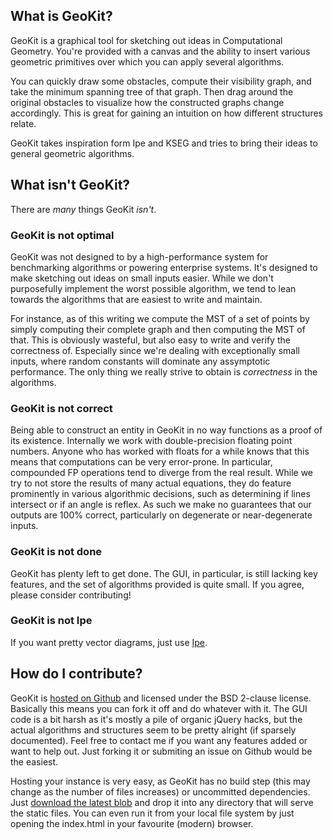 <h2>What is GeoKit?</h2>
<p>
GeoKit is a graphical tool for sketching out ideas in Computational Geometry. You're provided with a canvas and the ability to insert various geometric primitives over which you can apply several algorithms.
</p>
<p>
You can quickly draw some obstacles, compute their visibility graph, and take the minimum spanning tree of that graph. Then drag around the original obstacles to visualize how the constructed graphs change accordingly. This is great for gaining an intuition on how different structures relate. 
</p>
<p>
GeoKit takes inspiration form Ipe and KSEG and tries to bring their ideas to general geometric algorithms.
</p>

<h2>What isn't GeoKit?</h2>
<p>There are <i>many</i> things GeoKit <i>isn't</i>.</p>

<h3>GeoKit is not optimal</h3>
<p>
GeoKit was not designed to by a high-performance system for benchmarking algorithms or powering enterprise systems. It's designed to make sketching out ideas on small inputs easier. While we don't purposefully implement the worst possible algorithm, we tend to lean towards the algorithms that are easiest to write and maintain.
</p>
<p>
For instance, as of this writing we compute the MST of a set of points by simply computing their complete graph and then computing the MST of that. This is obviously wasteful, but also easy to write and verify the correctness of. Especially since we're dealing with exceptionally small inputs, where random constants will dominate any assymptotic performance. The only thing we really strive to obtain is <i>correctness</i> in the algorithms.
</p>

<h3>GeoKit is not correct</h3>
<p>
Being able to construct an entity in GeoKit in no way functions as a proof of its existence. Internally we work with double-precision floating point numbers. Anyone who has worked with floats for a while knows that this means that computations can be very error-prone. In particular, compounded FP operations tend to diverge from the real result. While we try to not store the results of many actual equations, they do feature prominently in various algorithmic decisions, such as determining if lines intersect or if an angle is reflex. As such we make no guarantees that our outputs are 100% correct, particularly on degenerate or near-degenerate inputs.
</p>

<h3>GeoKit is not done</h3>
<p>GeoKit has plenty left to get done. The GUI, in particular, is still lacking key features, and the set of algorithms provided is quite small. If you agree, please consider contributing! 
</p>

<h3>GeoKit is not Ipe</h3>
<p>
If you want pretty vector diagrams, just use <a href="http://ipe7.sourceforge.net/" title="Ipe">Ipe</a>. 
</p>

<h2>How do I contribute?</h2>
<p>
GeoKit is <a href="https://github.com/Gankro/geo-kit">hosted on Github</a> and licensed under the BSD 2-clause license. Basically this means you can fork it off and do whatever with it. The GUI code is a bit harsh as it's mostly a pile of organic jQuery hacks, but the actual algorithms and structures seem to be pretty alright (if sparsely documented). Feel free to contact me if you want any features added or want to help out. Just forking it or submiting an issue on Github would be the easiest.
</p>

<p>
Hosting your instance is very easy, as GeoKit has no build step (this may change as the number of files increases) or uncommitted dependencies. Just <a href="https://github.com/Gankro/Sburb/archive/master.zip">download the latest blob</a> and drop it into any directory that will serve the static files. You can even run it from your local file system by just opening the index.html in your favourite (modern) browser.
</p>